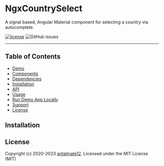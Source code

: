 # NgxCountrySelect

A signal based, Angular Material component for selecting a country via autocomplete.

[![license](https://img.shields.io/github/license/ngx-material-components/country-select.svg?style=flat-square)](https://github.com/ngx-material-components/country-select/blob/master/LICENSE)
![GitHub issues](https://img.shields.io/github/issues/ngx-material-components/country-select.svg?style=flat-square)

---

## Table of Contents
- [Demo](#demo)
- [Components](#components)
- [Dependencies](#dependencies)
- [Installation](#installation)
- [API](#api)
- [Usage](#usage)
- [Run Demo App Locally](#run-demo-app-locally)
- [Support](#support)
- [License](#license)

## Installation


## License
Copyright (c) 2020-2023 [antalmate12](https://github.com/antalmate12). Licensed under the MIT License (MIT)
